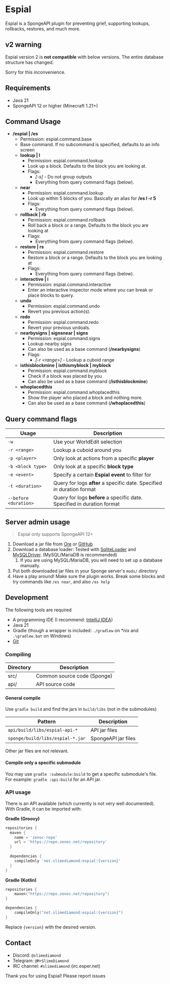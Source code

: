 # Espial
Espial is a SpongeAPI plugin for preventing grief, supporting lookups, rollbacks, restores, and much more.

## v2 warning
Espial version 2 is **not compatible** with below versions. The entire database structure has changed.

Sorry for this inconvenience.

## Requirements
* Java 21
* SpongeAPI 12 or higher (Minecraft 1.21+)

## Command Usage
* **/espial | /es**
  * Permission: espial.command.base
  * Base command. If no subcommand is specified, defaults to an info screen
  * **lookup | l**
    * Permission: espial.command.lookup
    * Look up a block. Defaults to the block you are looking at.
    * Flags:
      *  *[-s]* - Do not group outputs
      * Everything from query command flags (below).
  * **near**
    * Permission: espial.command.lookup
    * Look up within 5 blocks of you. Basically an alias for **/es l -r 5**
    * Flags:
      * Everything from query command flags (below).
  * **rollback | rb**
    * Permission: espial.command.rollback
    * Roll back a block or a range. Defaults to the block you are looking at
    * Flags:
      * Everything from query command flags (below).
  * **restore | rs**
    * Permission: espial.command.restore
    * Restore a block or a range. Defaults to the block you are looking at
    * Flags:
      * Everything from query command flags (below).
  * **interactive | i**
    * Permission: espial.command.interactive
    * Enter an interactive inspector mode where you can break or place blocks to query.
  * **undo**
    * Permission: espial.command.undo
    * Revert you previous action(s).
  * **redo**
    * Permission: espial.command.redo
    * Revert your previous undoals.
  * **nearbysigns | signsnear | signs**
    * Permission: espial.command.signs
    * Lookup nearby signs
    * Can also be used as a base command (**/nearbysigns**)
    * Flags: 
      * *[-r \<range\>]* - Lookup a cuboid range
  * **isthisblockmine | isthismyblock | myblock**
    * Permission: espial.command.myblock
    * Check if a block was placed by you
    * Can also be used as a base command (**/isthisblockmine**)
  * **whoplacedthis**
    * Permission: espial.command.whoplacedthis
    * Show the player who placed a block and nothing more.
    * Can also be used as a base command (**/whoplacedthis**)

## Query command flags
| Usage                 | Description                                                             |
|-----------------------|-------------------------------------------------------------------------|
| `-w`                  | Use your WorldEdit selection                                            |
| `-r <range>`          | Lookup a cuboid around you                                              |
| `-p <player>`         | Only look at actions from a specific **player**                         |
| `-b <block type>`     | Only look at a specific **block type**                                  |
| `-e <event>`          | Specify a certain **Espial event** to filter for                        |
| `-t <duration>`       | Query for logs **after** a specific date. Specified in duration format  |
| `--before <duration>` | Query for logs **before** a specific date. Specified in duration format |

## Server admin usage
> Espial only supports SpongeAPI 12+

1. Download a jar file from [Ore](https://ore.spongepowered.org/SlimeDiamond/Espial/versions) or [GitHub](https://github.com/MrSlimeDiamond/Espial/releases/)
2. Download a database loader: Tested with [SqliteLoader](https://ore.spongepowered.org/whimxiqal/SqliteLoader) and [MySQLDriver](https://ore.spongepowered.org/Semenkovsky_Ivan/MySQLDriver). (MySQL/MariaDB is recommended)
   1. If you are using MySQL/MariaDB, you will need to set up a database manually.
3. Put both downloaded jar files in your Sponge server's `mods/` directory
4. Have a play around! Make sure the plugin works. Break some blocks and try commands like `/es near`, and also `/es help`

## Development
The following tools are required
* A programming IDE (I recommend: [IntelliJ IDEA](https://www.jetbrains.com/idea/))
* Java 21
* Gradle (though a wrapper is included: `./gradlew` on \*nix and `.\gradlew.bat` on Windows)
* [Git](https://git-scm.com/)

### Compiling
| Directory   | Description                 |
|-------------|-----------------------------|
| src/        | Common source code (Sponge) |
| api/        | API source code             |

#### General compile
Use `gradle build` and find the jars in `build/libs` (not in the submodules)

| Pattern                          | Description                  |
|----------------------------------|------------------------------|
| `api/build/libs/espial-api-*`    | API jar files                |
| `sponge/build/libs/espial-*.jar` | SpongeAPI jar files          |

Other jar files are not relevant.

#### Compile only a specific submodule
You may use `gradle :submodule:build` to get a specific submodule's file. For example: `gradle :api:build` for an API jar.

### API usage
There is an API available (which currently is not very well documented). With Gradle, it can be imported with:

**Gradle (Groovy)**
```groovy
repositories {
  maven {
    name = 'zenoc-repo'
    url = 'https://repo.zenoc.net/repository'
  }
  
  dependencies {
    compileOnly 'net.slimediamond:espial:{version}'
  }
}
```

**Gradle (Kotlin)**
```kotlin
repositories {
    maven("https://repo.zenoc.net/repository")
}

dependencies {
    compileOnly("net.slimediamond:espial:{version}")
}
```

Replace `{version}` with the desired version.

## Contact
* Discord: `@slimediamond`
* Telegram: `@MrSlimeDiamond`
* IRC channel: `#slimediamond` (irc.esper.net)

Thank you for using Espial! Please report issues